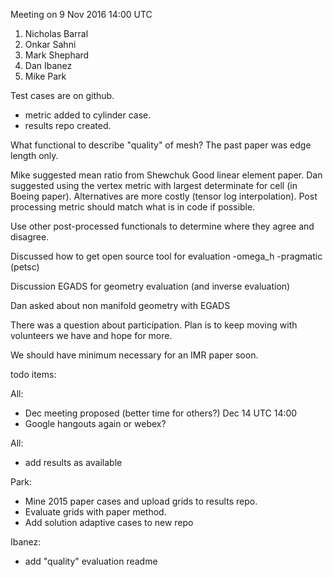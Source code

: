 
Meeting on 9 Nov 2016 14:00 UTC

1. Nicholas Barral
1. Onkar Sahni
1. Mark Shephard
1. Dan Ibanez
1. Mike Park

Test cases are on github.
- metric added to cylinder case.
- results repo created.

What functional to describe "quality" of mesh?
The past paper was edge length only.

Mike suggested mean ratio from Shewchuk Good linear element paper.
Dan suggested using the vertex metric with largest determinate for cell (in Boeing paper).
Alternatives are more costly (tensor log interpolation).
Post processing metric should match what is in code if possible.

Use other post-processed functionals to determine where they agree and disagree.

Discussed how to get open source tool for evaluation
-omega_h 
-pragmatic (petsc)

Discussion EGADS for geometry evaluation (and inverse evaluation)

Dan asked about non manifold geometry with EGADS

There was a question about participation. Plan is to keep moving with
volunteers we have and hope for more.

We should have minimum necessary for an IMR paper soon.

todo items:

All:
- Dec meeting proposed (better time for others?) Dec 14 UTC 14:00
- Google hangouts again or webex?

All:
- add results as available

Park:
- Mine 2015 paper cases and upload grids to results repo.
- Evaluate grids with paper method.
- Add solution adaptive cases to new repo

Ibanez:
- add "quality" evaluation readme









